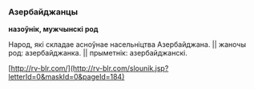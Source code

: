 ### Азербайджанцы
**назоўнік, мужчынскі род**

Народ, які складае асноўнае насельніцтва Азербайджана. || жаночы род: азербайджанка. || прыметнік: азербайджанскі.

<a rel="author">[http://rv-blr.com/](http://rv-blr.com/slounik.jsp?letterId=0&maskId=0&pageId=184)</a>
